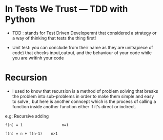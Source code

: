 # In Tests We Trust — TDD with Python

- TDD : stands for Test Driven Developemnt that considered a strategy or a way of thinking that tests the thing first!

- Unit test: you can conclude from their name as they are units(piece of code) that checks input,output, and the behaviour of your code while you are writinh your code


# Recursion 

- I used to know that recursion is a method of problem solving that breaks the problem into sub-problems in order  to make them simple and easy to solve , but here is another conncept which is the process of calling a function inside another function either if it's direct or indirect.

e.g: Recursive adding 

	f(n) = 1                  n=1

	f(n) = n + f(n-1)    n>1 
